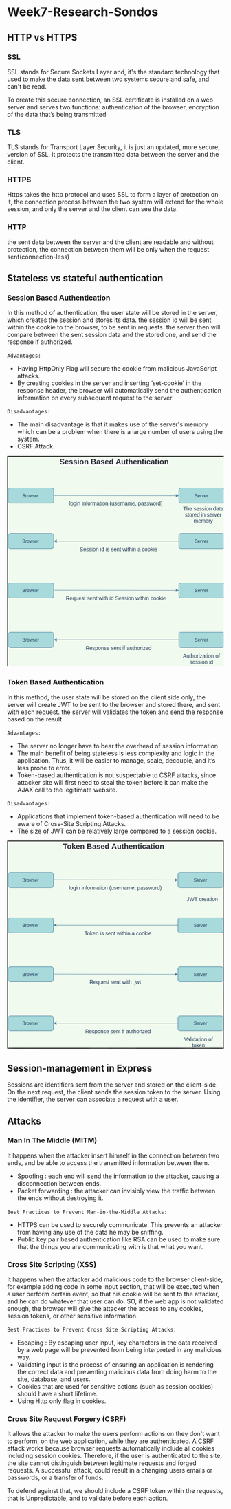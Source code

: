 # Week7-Research-Sondos


## HTTP vs HTTPS

### SSL
SSL stands for Secure Sockets Layer and, it's the standard technology that used to make the data sent between two systems secure and safe, and can't be read.

To create this secure connection, an SSL certificate is installed on a web server and serves two functions: authentication of the browser, encryption of the data that’s being transmitted

### TLS
TLS stands for Transport Layer Security, it is just an updated, more secure, version of SSL. it protects the transmitted data between the server and the client.

### HTTPS
Https takes the http protocol and uses SSL to form a layer of protection on it, the connection process between the two system will extend for the whole session, and only the server and the client can see the data.

### HTTP

the sent data between the server and the client are readable and without protection, the connection between them will be only when the request sent(connection-less)


## Stateless vs stateful authentication


### Session Based Authentication

In this method of authentication, the user state will be stored in the server, which creates the session and stores its data. the session id will be sent within the cookie to the browser, to be sent in requests. the server then will compare between the sent session data and the stored one, and send the response if authorized.

`Advantages: `

 - Having HttpOnly Flag will secure the cookie from malicious JavaScript attacks.
 - By creating cookies in the server and inserting ‘set-cookie’ in the response header, the browser will automatically send the authentication information on every subsequent request to the server

`Disadvantages: `
 - The main disadvantage is that it makes use of the server's memory which can be a problem when there is a large number of users using the system.
 - CSRF Attack.

 <img src="images/session.png">
  <br/>

### Token Based Authentication

In this method, the user state will be stored on the client side only, the server will create JWT to be sent to the browser and stored there, and sent with each request. the server will validates the token and send the response based on the result.

`Advantages: `

- The server no longer have to bear the overhead of session information
- The main benefit of being stateless is less complexity and logic in the application. Thus, it will be easier to manage, scale, decouple, and it’s less prone to error.
- Token-based authentication is not suspectable to CSRF attacks, since attacker site will first need to steal the token before it can make the AJAX call to the legitimate website.

`Disadvantages: `
- Applications that implement token-based authentication will need to be aware of Cross-Site Scripting Attacks.
- The size of JWT can be relatively large compared to a session cookie.

 <img src="images/token.png">
  <br/>

## Session-management in Express

 Sessions are identifiers sent from the server and stored on the client-side. On the next request, the client sends the session token to the server. Using the identifier, the server can associate a request with a user.



## Attacks

### Man In The Middle (MITM)
It happens when the attacker insert himself in the connection between two ends, and be able to access the transmitted information between them.
  - Spoofing : each end will send the information to the attacker, causing a disconnection between ends.
  - Packet forwarding : the attacker can invisibly view the traffic between the ends without destroying it.

`Best Practices to Prevent Man-in-the-Middle Attacks:`

- HTTPS can be used to securely communicate. This prevents an attacker from having any use of the data he may be sniffing.
-  Public key pair based authentication like RSA can be used to make sure that the things you are communicating with is that what you want.

### Cross Site Scripting (XSS)
It happens when the attacker add malicious code to the browser client-side, for example adding code in some input section, that will be executed when a user perform certain event, so that his cookie will be sent to the attacker, and he can do whatever that user can do. SO, if the web app is not validated enough, the browser will give the attacker the access to any cookies, session tokens, or other sensitive information.


`Best Practices to Prevent Cross Site Scripting Attacks:`


  - Escaping : By escaping user input, key characters in the data received by a web page will be prevented from being interpreted in any malicious way.
  - Validating input is the process of ensuring an application is rendering the correct data and preventing malicious data from doing harm to the site, database, and users.
   - Cookies that are used for sensitive actions (such as session cookies) should have a short lifetime.
   - Using Http only flag in cookies.

### Cross Site Request Forgery (CSRF)
It allows the attacker to make the users perform actions on they don't want to perform, on the web application, while they are authenticated. A CSRF attack works because browser requests automatically include all cookies including session cookies. Therefore, if the user is authenticated to the site, the site cannot distinguish between legitimate requests and forged requests. 
A successful attack, could result in a changing users emails or passwords, or a transfer of funds.

To defend against that, we should include a CSRF token within the requests, that is Unpredictable, and to validate before each action.